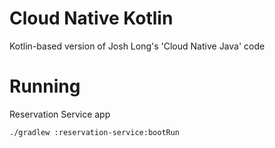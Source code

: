 # Cloud Native Kotlin

Kotlin-based version of Josh Long's 'Cloud Native Java' code

# Running

Reservation Service app

```
./gradlew :reservation-service:bootRun
```